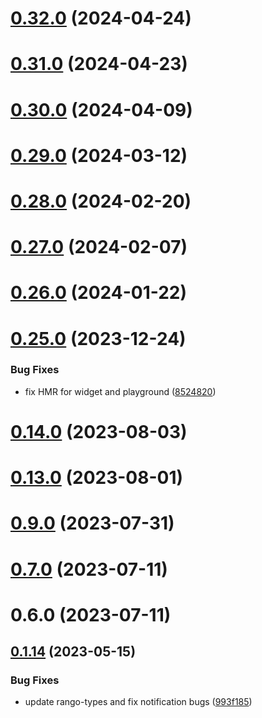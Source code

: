 # [0.32.0](https://github.com/rango-exchange/rango-client/compare/provider-taho@0.31.0...provider-taho@0.32.0) (2024-04-24)



# [0.31.0](https://github.com/rango-exchange/rango-client/compare/provider-taho@0.30.0...provider-taho@0.31.0) (2024-04-23)



# [0.30.0](https://github.com/rango-exchange/rango-client/compare/provider-taho@0.29.0...provider-taho@0.30.0) (2024-04-09)



# [0.29.0](https://github.com/rango-exchange/rango-client/compare/provider-taho@0.28.0...provider-taho@0.29.0) (2024-03-12)



# [0.28.0](https://github.com/rango-exchange/rango-client/compare/provider-taho@0.27.0...provider-taho@0.28.0) (2024-02-20)



# [0.27.0](https://github.com/rango-exchange/rango-client/compare/provider-taho@0.26.0...provider-taho@0.27.0) (2024-02-07)



# [0.26.0](https://github.com/rango-exchange/rango-client/compare/provider-taho@0.25.0...provider-taho@0.26.0) (2024-01-22)



# [0.25.0](https://github.com/rango-exchange/rango-client/compare/provider-taho@0.23.0...provider-taho@0.25.0) (2023-12-24)


### Bug Fixes

* fix HMR for widget and playground ([8524820](https://github.com/rango-exchange/rango-client/commit/8524820f10cf0b8921f3db0c4f620ff98daa4103))



# [0.14.0](https://github.com/rango-exchange/rango-client/compare/provider-taho@0.13.0...provider-taho@0.14.0) (2023-08-03)



# [0.13.0](https://github.com/rango-exchange/rango-client/compare/provider-taho@0.12.0...provider-taho@0.13.0) (2023-08-01)



# [0.9.0](https://github.com/rango-exchange/rango-client/compare/provider-taho@0.8.0...provider-taho@0.9.0) (2023-07-31)



# [0.7.0](https://github.com/rango-exchange/rango-client/compare/provider-taho@0.6.0...provider-taho@0.7.0) (2023-07-11)



# 0.6.0 (2023-07-11)



## [0.1.14](https://github.com/rango-exchange/rango-client/compare/provider-taho@0.1.13...provider-taho@0.1.14) (2023-05-15)


### Bug Fixes

* update rango-types and fix notification bugs ([993f185](https://github.com/rango-exchange/rango-client/commit/993f185e0b8c5e5e15a2c65ba2d85d1f9c8daa90))



